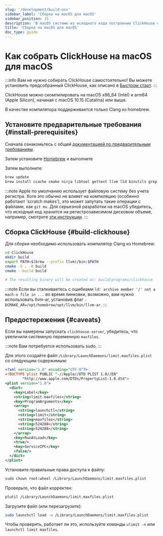 ```yaml
---
slug: '/development/build-osx'
sidebar_label: 'Сборка на macOS для macOS'
sidebar_position: 15
description: 'В macOS системе из исходного кода построение ClickHouse с указаниями'
title: 'Сборка на macOS для macOS'
doc_type: guide
---
```

# Как собрать ClickHouse на macOS для macOS

:::info Вам не нужно собирать ClickHouse самостоятельно!
Вы можете установить предсобранный ClickHouse, как описано в [Быстром старт](https://clickhouse.com/#quick-start).
:::

ClickHouse можно скомпилировать на macOS x86_64 (Intel) и arm64 (Apple Silicon), начиная с macOS 10.15 (Catalina) или выше.

В качестве компилятора поддерживается только Clang из homebrew.

## Установите предварительные требования {#install-prerequisites}

Сначала ознакомьтесь с общей [документацией по предварительным требованиям](developer-instruction.md).

Затем установите [Homebrew](https://brew.sh/) и выполните

Затем выполните:

```bash
brew update
brew install ccache cmake ninja libtool gettext llvm lld binutils grep findutils nasm bash rust rustup
```

:::note
Apple по умолчанию использует файловую систему без учета регистра. Хотя это обычно не влияет на компиляцию (особенно работают 'scratch makes'), это может запутать такие операции с файлами, как `git mv`.
Для серьезной разработки на macOS убедитесь, что исходный код хранится на регистрозависимом дисковом объеме, например, смотрите [эти инструкции](https://brianboyko.medium.com/a-case-sensitive-src-folder-for-mac-programmers-176cc82a3830).
:::

## Сборка ClickHouse {#build-clickhouse}

Для сборки необходимо использовать компилятор Clang из Homebrew:

```bash
cd ClickHouse
mkdir build
export PATH=$(brew --prefix llvm)/bin:$PATH
cmake -S . -B build
cmake --build build

# The resulting binary will be created at: build/programs/clickhouse
```

:::note
Если вы сталкиваетесь с ошибками `ld: archive member '/' not a mach-o file in ...` во время линковки, возможно, вам нужно
использовать llvm-ar, установив флаг `-DCMAKE_AR=/opt/homebrew/opt/llvm/bin/llvm-ar`.
:::

## Предостережения {#caveats}

Если вы намерены запускать `clickhouse-server`, убедитесь, что увеличили системную переменную `maxfiles`.

:::note
Вам потребуется использовать sudo.
:::

Для этого создайте файл `/Library/LaunchDaemons/limit.maxfiles.plist` со следующим содержимым:

```xml
<?xml version="1.0" encoding="UTF-8"?>
<!DOCTYPE plist PUBLIC "-//Apple//DTD PLIST 1.0//EN"
        "http://www.apple.com/DTDs/PropertyList-1.0.dtd">
<plist version="1.0">
  <dict>
    <key>Label</key>
    <string>limit.maxfiles</string>
    <key>ProgramArguments</key>
    <array>
      <string>launchctl</string>
      <string>limit</string>
      <string>maxfiles</string>
      <string>524288</string>
      <string>524288</string>
    </array>
    <key>RunAtLoad</key>
    <true/>
    <key>ServiceIPC</key>
    <false/>
  </dict>
</plist>
```

Установите правильные права доступа к файлу:

```bash
sudo chown root:wheel /Library/LaunchDaemons/limit.maxfiles.plist
```

Проверьте, что файл корректен:

```bash
plutil /Library/LaunchDaemons/limit.maxfiles.plist
```

Загрузите файл (или перезагрузите):

```bash
sudo launchctl load -w /Library/LaunchDaemons/limit.maxfiles.plist
```

Чтобы проверить, работает ли это, используйте команды `ulimit -n` или `launchctl limit maxfiles`.